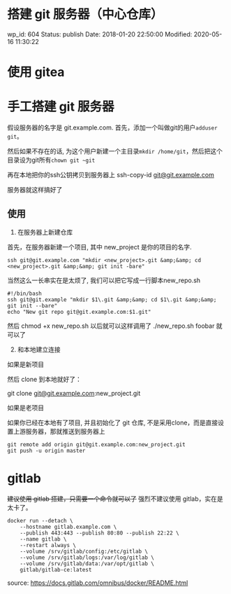 # 搭建 git 服务器（中心仓库）


wp_id: 604
Status: publish
Date: 2018-01-20 22:50:00
Modified: 2020-05-16 11:30:22


# 使用 gitea


# 手工搭建 git 服务器

假设服务器的名字是 git.example.com.
首先，添加一个叫做git的用户`adduser git`。

然后如果不存在的话, 为这个用户新建一个主目录`mkdir /home/git`，然后把这个目录设为git所有`chown git ~git`

再在本地把你的ssh公钥拷贝到服务器上 
    ssh-copy-id git@git.example.com

服务器就这样搞好了

## 使用

1. 在服务器上新建仓库

首先，在服务器新建一个项目, 其中 new_project 是你的项目的名字.

```
ssh git@git.example.com "mkdir <new_project>.git &amp;&amp; cd <new_project>.git &amp;&amp; git init -bare"
```

当然这么一长串实在是太烦了, 我们可以把它写成一行脚本new_repo.sh


```
#!/bin/bash
ssh git@git.example "mkdir $1\.git &amp;&amp; cd $1\.git &amp;&amp; git init --bare"
echo "New git repo git@git.example.com:$1.git"
```

然后 chmod +x new_repo.sh
以后就可以这样调用了 ./new_repo.sh foobar 就可以了

2. 和本地建立连接

如果是新项目

然后 clone 到本地就好了：

git clone git@git.example.com:new_project.git

如果是老项目

如果你已经在本地有了项目, 并且初始化了 git 仓库, 不是采用clone，而是直接设置上游服务器，那就推送到服务器上

```
git remote add origin git@git.example.com:new_project.git
git push -u origin master
```

# gitlab

~~建议使用 gitlab 搭建，只需要一个命令就可以了~~
强烈不建议使用 gitlab，实在是太卡了。

```
docker run --detach \
    --hostname gitlab.example.com \
    --publish 443:443 --publish 80:80 --publish 22:22 \
    --name gitlab \
    --restart always \
    --volume /srv/gitlab/config:/etc/gitlab \
    --volume /srv/gitlab/logs:/var/log/gitlab \
    --volume /srv/gitlab/data:/var/opt/gitlab \
    gitlab/gitlab-ce:latest
```

source: https://docs.gitlab.com/omnibus/docker/README.html